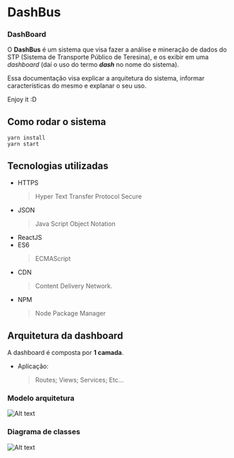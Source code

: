 # DashBus
### DashBoard 

O **DashBus** é um sistema que visa fazer a análise e mineração de dados do STP (Sistema de Transporte Público de Teresina), e os exibir em uma _dashboard_ (daí o uso do termo _**dash**_ no nome do sistema).

Essa documentação visa explicar a arquitetura do sistema, informar características do mesmo e explanar o seu uso.

Enjoy it :D

## Como rodar o sistema
	yarn install
	yarn start
	
## Tecnologias utilizadas
- HTTPS
	> Hyper Text Transfer Protocol Secure
- JSON
	> Java Script Object Notation
- ReactJS
- ES6
	> ECMAScript
- CDN
	> Content Delivery Network.
- NPM
	> Node Package Manager


## Arquitetura da dashboard

A dashboard é composta por **1 camada**.
- Aplicação:
	> Routes;
	> Views;
	> Services;
	> Etc...

### Modelo arquitetura
![Alt text](https://bitbucket.org/Marceloricardo/api-project/raw/fcb9db692615d72c3109c846ec3d0d61c51b9943/documents/arq_front_diagram.PNG "Arquitetura da API")

### Diagrama de classes
![Alt text](https://bitbucket.org/Marceloricardo/api-project/raw/3da4eccdc9b3d6486a78eec474f30fd2058a233f/documents/class_diagram.jpeg "Diagrama de classes")